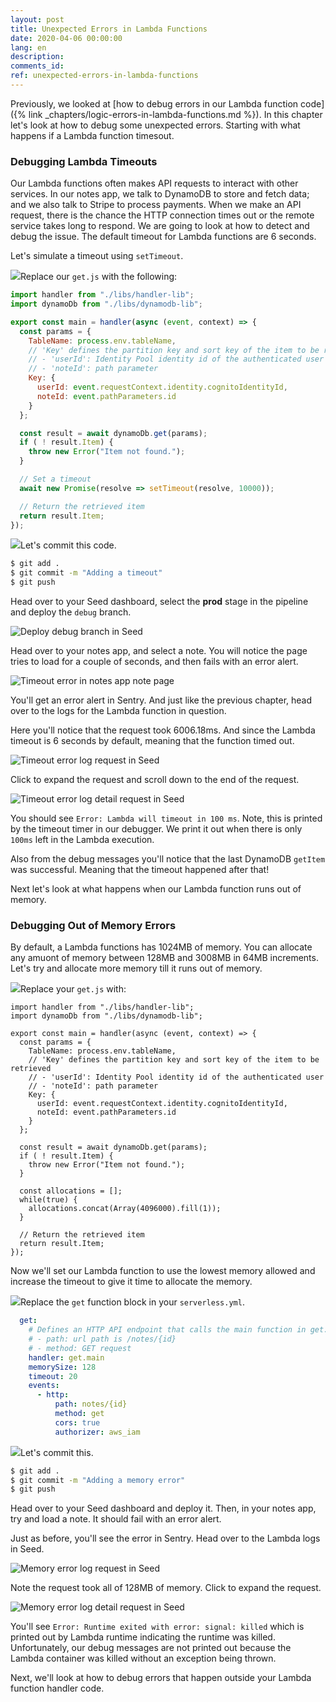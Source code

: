 ```yaml
---
layout: post
title: Unexpected Errors in Lambda Functions
date: 2020-04-06 00:00:00
lang: en
description: 
comments_id: 
ref: unexpected-errors-in-lambda-functions
---
```


Previously, we looked at [how to debug errors in our Lambda function code]({% link _chapters/logic-errors-in-lambda-functions.md %}). In this chapter let's look at how to debug some unexpected errors. Starting with what happens if a Lambda function timesout.

### Debugging Lambda Timeouts

Our Lambda functions often makes API requests to interact with other services. In our notes app, we talk to DynamoDB to store and fetch data; and we also talk to Stripe to process payments. When we make an API request, there is the chance the HTTP connection times out or the remote service takes long to respond. We are going to look at how to detect and debug the issue. The default timeout for Lambda functions are 6 seconds.

Let's simulate a timeout using `setTimeout`.

<img class="code-marker" src="/assets/s.png" />Replace our `get.js` with the following:

``` javascript
import handler from "./libs/handler-lib";
import dynamoDb from "./libs/dynamodb-lib";

export const main = handler(async (event, context) => {
  const params = {
    TableName: process.env.tableName,
    // 'Key' defines the partition key and sort key of the item to be retrieved
    // - 'userId': Identity Pool identity id of the authenticated user
    // - 'noteId': path parameter
    Key: {
      userId: event.requestContext.identity.cognitoIdentityId,
      noteId: event.pathParameters.id
    }
  };

  const result = await dynamoDb.get(params);
  if ( ! result.Item) {
    throw new Error("Item not found.");
  }

  // Set a timeout
  await new Promise(resolve => setTimeout(resolve, 10000));

  // Return the retrieved item
  return result.Item;
});
```

<img class="code-marker" src="/assets/s.png" />Let's commit this code.

``` bash
$ git add .
$ git commit -m "Adding a timeout"
$ git push
```

Head over to your Seed dashboard, select the **prod** stage in the pipeline and deploy the `debug` branch.

![Deploy debug branch in Seed](/assets/monitor-debug-errors/deploy-debug-branch-in-seed.png)

Head over to your notes app, and select a note. You will notice the page tries to load for a couple of seconds, and then fails with an error alert.

![Timeout error in notes app note page](/assets/monitor-debug-errors/timeout-error-in-notes-app-note-page.png)

You'll get an error alert in Sentry. And just like the previous chapter, head over to the logs for the Lambda function in question.

Here you'll notice that the request took 6006.18ms. And since the Lambda timeout is 6 seconds by default, meaning that the function timed out.

![Timeout error log request in Seed](/assets/monitor-debug-errors/timeout-error-log-request-in-seed.png)

Click to expand the request and scroll down to the end of the request.

![Timeout error log detail request in Seed](/assets/monitor-debug-errors/timeout-error-log-request-detail-in-seed.png)

You should see `Error: Lambda will timeout in 100 ms`. Note, this is printed by the timeout timer in our debugger. We print it out when there is only `100ms` left in the Lambda execution.

Also from the debug messages you'll notice that the last DynamoDB `getItem` was successful. Meaning that the timeout happened after that!

Next let's look at what happens when our Lambda function runs out of memory.

### Debugging Out of Memory Errors

By default, a Lambda functions has 1024MB of memory. You can allocate any amuont of memory between 128MB and 3008MB in 64MB increments. Let's try and allocate more memory till it runs out of memory.

<img class="code-marker" src="/assets/s.png" />Replace your `get.js` with:

```
import handler from "./libs/handler-lib";
import dynamoDb from "./libs/dynamodb-lib";

export const main = handler(async (event, context) => {
  const params = {
    TableName: process.env.tableName,
    // 'Key' defines the partition key and sort key of the item to be retrieved
    // - 'userId': Identity Pool identity id of the authenticated user
    // - 'noteId': path parameter
    Key: {
      userId: event.requestContext.identity.cognitoIdentityId,
      noteId: event.pathParameters.id
    }
  };

  const result = await dynamoDb.get(params);
  if ( ! result.Item) {
    throw new Error("Item not found.");
  }

  const allocations = [];
  while(true) {
    allocations.concat(Array(4096000).fill(1));
  }

  // Return the retrieved item
  return result.Item;
});
```

Now we'll set our Lambda function to use the lowest memory allowed and increase the timeout to give it time to allocate the memory.

<img class="code-marker" src="/assets/s.png" />Replace the `get` function block in your `serverless.yml`.

``` yml
  get:
    # Defines an HTTP API endpoint that calls the main function in get.js
    # - path: url path is /notes/{id}
    # - method: GET request
    handler: get.main
    memorySize: 128
    timeout: 20
    events:
      - http:
          path: notes/{id}
          method: get
          cors: true
          authorizer: aws_iam
```

<img class="code-marker" src="/assets/s.png" />Let's commit this.

``` bash
$ git add .
$ git commit -m "Adding a memory error"
$ git push
```

Head over to your Seed dashboard and deploy it. Then, in your notes app, try and load a note. It should fail with an error alert.

Just as before, you'll see the error in Sentry. Head over to the Lambda logs in Seed.

![Memory error log request in Seed](/assets/monitor-debug-errors/memory-error-log-request-in-seed.png)

Note the request took all of 128MB of memory. Click to expand the request.

![Memory error log detail request in Seed](/assets/monitor-debug-errors/memory-error-log-request-detail-in-seed.png)

You'll see `Error: Runtime exited with error: signal: killed` which is printed out by Lambda runtime indicating the runtime was killed. Unfortunately, our debug messages are not printed out because the Lambda container was killed without an exception being thrown.

Next, we'll look at how to debug errors that happen outside your Lambda function handler code.
